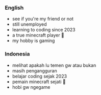 ### English
- see if you're my friend or not
- still unemployed
- learning to coding since 2023
- a true minecraft player 💬
- my hobby is gaming
### Indonesia
- melihat apakah lu temen gw atau bukan
- masih pengangguran
- belajar coding sejak 2023
- pemain minecraft sejati 💬
- hobi gw ngegame
